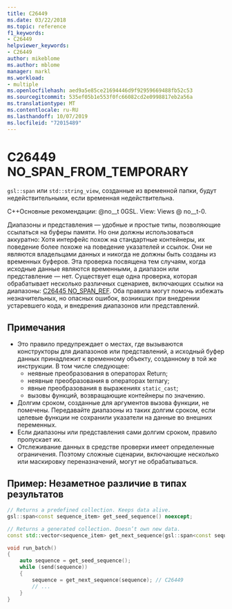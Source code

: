 ```yaml
---
title: C26449
ms.date: 03/22/2018
ms.topic: reference
f1_keywords:
- C26449
helpviewer_keywords:
- C26449
author: mikeblome
ms.author: mblome
manager: markl
ms.workload:
- multiple
ms.openlocfilehash: aed9a5e85ce21694446d9f92959669488fb52c53
ms.sourcegitcommit: 535ef05b1e553f0fc66082cd2e0998817eb2a56a
ms.translationtype: MT
ms.contentlocale: ru-RU
ms.lasthandoff: 10/07/2019
ms.locfileid: "72015489"
---
```

# <a name="c26449-no_span_from_temporary"></a>C26449 NO_SPAN_FROM_TEMPORARY

`gsl::span` или `std::string_view`, созданные из временной папки, будут недействительными, если временная недействительна.

C++Основные рекомендации: @no__t 0GSL. View: Views @ no__t-0.

Диапазоны и представления — удобные и простые типы, позволяющие ссылаться на буферы памяти. Но они должны использоваться аккуратно: Хотя интерфейс похож на стандартные контейнеры, их поведение более похоже на поведение указателей и ссылок. Они не являются владельцами данных и никогда не должны быть созданы из временных буферов. Эта проверка посвящена тем случаям, когда исходные данные являются временными, а диапазон или представление — нет. Существует еще одна проверка, которая обрабатывает несколько различных сценариев, включающих ссылки на диапазоны: [C26445 NO_SPAN_REF](c26445.md). Оба правила могут помочь избежать незначительных, но опасных ошибок, возникших при внедрении устаревшего кода, и внедрения диапазонов или представлений.

## <a name="remarks"></a>Примечания

- Это правило предупреждает о местах, где вызываются конструкторы для диапазонов или представлений, а исходный буфер данных принадлежит к временному объекту, созданному в той же инструкции. В том числе следующее:
  - неявные преобразования в операторах Return;
  - неявные преобразования в операторах ternary;
  - явные преобразования в выражениях `static_cast`;
  - вызовы функций, возвращающие контейнеры по значению.
- Долгим сроком, созданные для аргументов вызова функции, не помечены. Передавайте диапазоны из таких долгим сроком, если целевые функции не сохранили указатели на данные во внешних переменных.
- Если диапазоны или представления сами долгим сроком, правило пропускает их.
- Отслеживание данных в средстве проверки имеет определенные ограничения. Поэтому сложные сценарии, включающие несколько или маскировку переназначений, могут не обрабатываться.

## <a name="example-subtle-difference-in-result-types"></a>Пример: Незаметное различие в типах результатов

```cpp
// Returns a predefined collection. Keeps data alive.
gsl::span<const sequence_item> get_seed_sequence() noexcept;

// Returns a generated collection. Doesn’t own new data.
const std::vector<sequence_item> get_next_sequence(gsl::span<const sequence_item>);

void run_batch()
{
    auto sequence = get_seed_sequence();
    while (send(sequence))
    {
        sequence = get_next_sequence(sequence); // C26449
        // ...
    }
}
```
